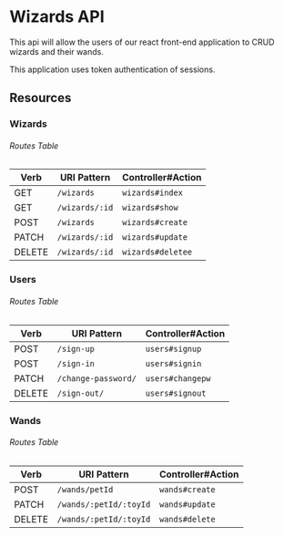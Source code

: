 # Wizards API

This api will allow the users of our react front-end application to CRUD wizards and their wands.

This application uses token authentication of sessions.

## Resources

### Wizards

###### Routes Table
| Verb   | URI Pattern            | Controller#Action |
|--------|------------------------|-------------------|
| GET    | `/wizards`             | `wizards#index`   |
| GET    | `/wizards/:id`         | `wizards#show`    |
| POST   | `/wizards`             | `wizards#create`  |
| PATCH  | `/wizards/:id`         | `wizards#update`  |
| DELETE | `/wizards/:id`         | `wizards#deletee` |

### Users

###### Routes Table
| Verb   | URI Pattern            | Controller#Action |
|--------|------------------------|-------------------|
| POST   | `/sign-up`             | `users#signup`    |
| POST   | `/sign-in`             | `users#signin`    |
| PATCH  | `/change-password/`    | `users#changepw`  |
| DELETE | `/sign-out/`           | `users#signout`   |


### Wands

###### Routes Table
| Verb   | URI Pattern             | Controller#Action |
|--------|-------------------------|-------------------|
| POST   | `/wands/petId`          | `wands#create`    |
| PATCH  | `/wands/:petId/:toyId`  | `wands#update`    |
| DELETE | `/wands/:petId/:toyId`  | `wands#delete`    |
